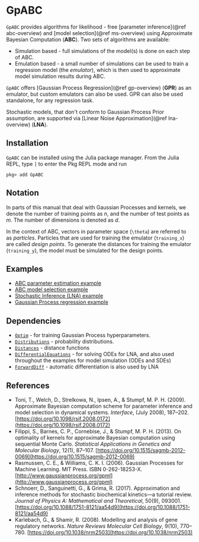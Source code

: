 # GpABC

`GpABC` provides algorithms for likelihood - free [parameter inference](@ref abc-overview) and [model selection](@ref ms-overview) using Approximate Bayesian Computation (**ABC**). Two sets of algorithms are available:

* Simulation based - full simulations of the model(s) is done on each step of ABC.
* Emulation based - a small number of simulations can be used to train a regression model (the *emulator*), which is then used to approximate model simulation results during ABC.

`GpABC` offers [Gaussian Process Regression](@ref gp-overview) (**GPR**) as an emulator, but custom emulators can also be used. GPR can also be used standalone, for any regression task.

Stochastic models, that don't conform to Gaussian Process Prior assumption, are supported via [Linear Noise Approximation](@ref lna-overview) (**LNA**).


## Installation

`GpABC` can be installed using the Julia package manager.
From the Julia REPL, type `]` to enter the Pkg REPL mode and run

```
pkg> add GpABC
```

## Notation

In parts of this manual that deal with Gaussian Processes and kernels,
we denote the number of training points as $n$, and the number of
test points as $m$. The number of dimensions is denoted as $d$.

In the context of ABC, vectors in parameter space (``\theta``) are referred to as _particles_.
Particles that are used for training the emulator (`training_x`) are called _design points_.
To generate the distances for training the emulator (`training_y`), the model must be simulated for the design points.


## Examples
- [ABC parameter estimation example](https://github.com/tanhevg/GpABC.jl/blob/master/examples/abc-example.ipynb)
- [ABC model selection example](https://github.com/tanhevg/GpABC.jl/blob/master/examples/model-selection-example.ipynb)
- [Stochastic Inference (LNA) example](https://github.com/tanhevg/GpABC.jl/blob/master/examples/lna-example.ipynb)
- [Gaussian Process regression example](https://github.com/tanhevg/GpABC.jl/blob/master/examples/gp-example.ipynb)

## Dependencies
-  [`Optim`](https://github.com/JuliaNLSolvers/Optim.jl) - for training Gaussian Process hyperparameters.
- [`Distributions`](https://github.com/JuliaStats/Distributions.jl) - probability distributions.
- [`Distances`](https://github.com/JuliaStats/Distances.jl) - distance functions
- [`DifferentialEquations`](https://github.com/JuliaDiffEq/DifferentialEquations.jl) - for solving ODEs for LNA, and also used throughout the examples for model simulation (ODEs and SDEs)
- [`ForwardDiff`](https://github.com/JuliaDiff/ForwardDiff.jl) - automatic differentiation is also used by LNA

## References

- Toni, T., Welch, D., Strelkowa, N., Ipsen, A., & Stumpf, M. P. H. (2009). Approximate Bayesian computation scheme for parameter inference and model selection in dynamical systems. *Interface*, (July 2008), 187–202. [https://doi.org/10.1098/rsif.2008.0172](https://doi.org/10.1098/rsif.2008.0172)
- Filippi, S., Barnes, C. P., Cornebise, J., & Stumpf, M. P. H. (2013). On optimality of kernels for approximate Bayesian computation using sequential Monte Carlo. *Statistical Applications in Genetics and Molecular Biology*, 12(1), 87–107. [https://doi.org/10.1515/sagmb-2012-0069](https://doi.org/10.1515/sagmb-2012-0069)
- Rasmussen, C. E., & Williams, C. K. I. (2006). Gaussian Processes for Machine Learning. MIT Press. ISBN 0-262-18253-X. [http://www.gaussianprocess.org/gpml](http://www.gaussianprocess.org/gpml)
- Schnoerr, D., Sanguinetti, G., & Grima, R. (2017). Approximation and inference methods for stochastic biochemical kinetics—a tutorial review. *Journal of Physics A: Mathematical and Theoretical*, 50(9), 093001. [https://doi.org/10.1088/1751-8121/aa54d9](https://doi.org/10.1088/1751-8121/aa54d9)
- Karlebach, G., & Shamir, R. (2008). Modelling and analysis of gene regulatory networks. *Nature Reviews Molecular Cell Biology*, 9(10), 770–780. [https://doi.org/10.1038/nrm2503](https://doi.org/10.1038/nrm2503)
